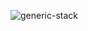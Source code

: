 ![generic-stack](https://github.com/SiriSathish600/OOJ/assets/153629401/b3fcca05-d5fa-4f5c-adba-bdbb5164ffb9)
